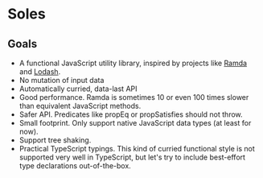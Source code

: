 # Soles

## Goals

- A functional JavaScript utility library, inspired by projects like [Ramda](https://github.com/ramda/ramda) and [Lodash](https://github.com/lodash/lodash).
- No mutation of input data
- Automatically curried, data-last API
- Good performance. Ramda is sometimes 10 or even 100 times slower than
  equivalent JavaScript methods.
- Safer API. Predicates like propEq or propSatisfies should not throw.
- Small footprint. Only support native JavaScript data types (at least for now).
- Support tree shaking.
- Practical TypeScript typings. This kind of curried functional style is not
  supported very well in TypeScript, but let's try to include best-effort type
  declarations out-of-the-box.
